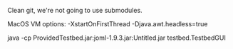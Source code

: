 Clean git, we're not going to use submodules.

MacOS VM options:
-XstartOnFirstThread -Djava.awt.headless=true

java -cp ProvidedTestbed.jar:joml-1.9.3.jar:Untitled.jar testbed.TestbedGUI
